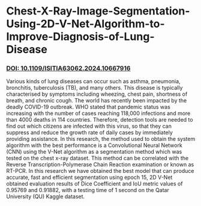 # Chest-X-Ray-Image-Segmentation-Using-2D-V-Net-Algorithm-to-Improve-Diagnosis-of-Lung-Disease
### [DOI: 10.1109/ISITIA63062.2024.10667916](https://www.researchgate.net/publication/383989945_Chest_X-Ray_Image_Segmentation_Using_2D_V-Net_Algorithm_to_Improve_Diagnosis_of_Lung_Disease)


Various kinds of lung diseases can occur such as asthma, pneumonia, bronchitis, tuberculosis (TB), and many others. This disease is typically characterised by symptoms including wheezing, chest pain, shortness of breath, and chronic cough. The world has recently been impacted by the deadly COVID-19 outbreak. WHO stated that pandemic status was increasing with the number of cases reaching 118,000 infections and more than 4000 deaths in 114 countries. Therefore, detection tools are needed to find out which citizens are infected with this virus, so that they can suppress and reduce the growth rate of daily cases by immediately providing assistance. In this research, the method used to obtain the system algorithm with the best performance is a Convolutional Neural Network (CNN) using the V-Net algorithm as a segmentation method which was tested on the chest x-ray dataset. This method can be correlated with the Reverse Transcription-Polymerase Chain Reaction examination or known as RT-PCR. In this research we have obtained the best model that can produce accurate, fast and efficient segmentation using epoch 15, 2D V-Net obtained evaluation results of Dice Coefficient and IoU metric values of 0.95769 and 0.91882, with a testing time of 1 second on the Qatar University (QU) Kaggle dataset.
